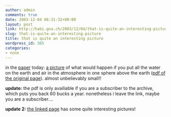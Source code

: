 ```yaml
---
author: admin
comments: true
date: 2003-12-04 06:31:32+00:00
layout: post
link: http://habi.gna.ch/2003/12/04/that-is-quite-an-interesting-picture/
slug: that-is-quite-an-interesting-picture
title: that is quite an interesting picture
wordpress_id: 365
categories:
- none
---
```


in the [paper](http://www.ebund.ch/) today: [a picture](http://www.derbund.ch/ebund.asp?SOURCE=/Publications/DER_BUND/2003/283/WISSEN/201056.html) of what would happen if you put all the water on the earth and air in the atmosphere in one sphere above the earth ([pdf of the original page](http://www.derbund.ch/pdf.asp?SOURCE=/Publications/PDF/DER_BUND/2003/283/27.PDF)). almost unbelievably small!!

**update:** the pdf is only availiable if you are a subscriber to the archive, which puts you back 60 bucks a year. nonetheless i leave the link, maybe you are a subscriber....

**update 2:** [the linked page](http://www.visions-of-science.co.uk/) has some quite interesting pictures!
